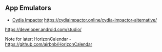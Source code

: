 
## App Emulators
- [Cydia Impactor](https://cydiaimpactor.biz/download/) https://cydiaimpactor.online/cydia-impactor-alternative/

https://developer.android.com/studio/

Note for later: HorizonCalendar - https://github.com/airbnb/HorizonCalendar
